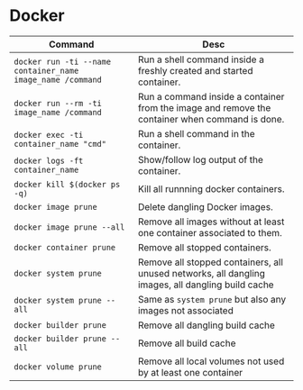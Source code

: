 # Docker
| Command | Desc  |
| --      | --    |
| `docker run -ti --name container_name image_name /command`  | Run a shell command inside a freshly created and started container. |
| `docker run --rm -ti image_name /command` | Run a command inside a container from the image and remove the container when command is done. |
| `docker exec -ti container_name "cmd"`  | Run a shell command in the container. |
| `docker logs -ft container_name`  | Show/follow log output of the container. |
| `docker kill $(docker ps -q)` | Kill all runnning docker containers. |
| `docker image prune` | Delete dangling Docker images. |
| `docker image prune --all` | Remove all images without at least one container associated to them. |
| `docker container prune`  | Remove all stopped containers. |
| `docker system prune` | Remove all stopped containers, all unused networks, all dangling images, all dangling build cache |
| `docker system prune --all` | Same as `system prune` but also any images not associated |
| `docker builder prune` | Remove all dangling build cache |
| `docker builder prune --all` | Remove all build cache |
| `docker volume prune` | Remove all local volumes not used by at least one container |

